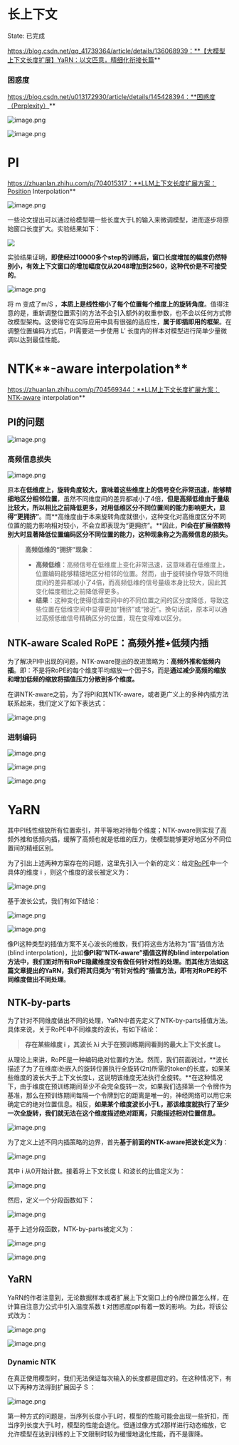 # 长上下文

State: 已完成

https://blog.csdn.net/qq_41739364/article/details/136068939：**【大模型上下文长度扩展】YaRN：以文匹意，精细化衔接长篇**

### 困惑度

https://blog.csdn.net/u013172930/article/details/145428394：**困惑度（Perplexity）**

![image.png](%E9%95%BF%E4%B8%8A%E4%B8%8B%E6%96%87%201c3e64a56621804bba70fce28a3e07d7/image.png)

![image.png](%E9%95%BF%E4%B8%8A%E4%B8%8B%E6%96%87%201c3e64a56621804bba70fce28a3e07d7/image%201.png)

# PI

https://zhuanlan.zhihu.com/p/704015317：**LLM上下文长度扩展方案：Position Interpolation**

![image.png](%E9%95%BF%E4%B8%8A%E4%B8%8B%E6%96%87%201c3e64a56621804bba70fce28a3e07d7/image%202.png)

一些论文提出可以通过给模型喂一些长度大于L的输入来微调模型，进而逐步将原始窗口长度扩大。实验结果如下：

![](https://pic2.zhimg.com/v2-ad54722d786a08bd869944f7e5f76183_1440w.jpg)

实验结果证明，**即使经过10000多个step的训练后，窗口长度增加的幅度仍然特别小，有效上下文窗口的增加幅度仅从2048增加到2560，这种代价是不可接受的**。

![image.png](%E9%95%BF%E4%B8%8A%E4%B8%8B%E6%96%87%201c3e64a56621804bba70fce28a3e07d7/image%203.png)

将 m 变成了m/S ，**本质上是线性缩小了每个位置每个维度上的旋转角度**。值得注意的是，重新调整位置索引的方法不会引入额外的权重参数，也不会以任何方式修改模型架构。这使得它在实际应用中具有很强的适应性，**属于即插即用的框架**。在调整位置编码方式后，PI需要进一步使用 L′ 长度内的样本对模型进行简单少量微调以达到最佳性能。

# NTK**-aware interpolation**

https://zhuanlan.zhihu.com/p/704569344：**LLM上下文长度扩展方案：NTK-aware interpolation**

## PI的问题

![image.png](%E9%95%BF%E4%B8%8A%E4%B8%8B%E6%96%87%201c3e64a56621804bba70fce28a3e07d7/image%204.png)

### **高频信息损失**

![image.png](%E9%95%BF%E4%B8%8A%E4%B8%8B%E6%96%87%201c3e64a56621804bba70fce28a3e07d7/image%205.png)

原本**在低维度上，旋转角度较大，意味着这些维度上的信号变化非常迅速，能够精细地区分相邻位置**，虽然不同维度间的差异都减小了4倍，**但是高频低维由于量级比较大，所以相比之前降低更多，对用低维区分不同位置间的能力影响更大，显得“更拥挤”**。而**高维度由于本来旋转角度就很小，这种变化对高维度区分不同位置的能力影响相对较小，不会立即表现为“更拥挤”。**因此，**PI会在扩展倍数特别大时显著降低位置编码区分不同位置的能力，这种现象称之为高频信息的损失。**

> **高频低维的“拥挤”现象**：
> 
> - **高频低维**：高频信号在低维度上变化非常迅速，这意味着在低维度上，位置编码能够精细地区分相邻的位置。然而，由于旋转操作导致不同维度间的差异都减小了4倍，而高频低维的信号量级本身比较大，因此其变化幅度相比之前降低得更多。
> - **结果**：这种变化使得低维空间中的不同位置之间的区分度降低，导致这些位置在低维空间中显得更加“拥挤”或“接近”。换句话说，原本可以通过高频低维信号精确区分的位置，现在变得难以区分。

## **NTK-aware Scaled RoPE：高频外推+低频内插**

为了解决PI中出现的问题，NTK-aware提出的改进策略为：**高频外推和低频内插**。即：不是将RoPE的每个维度平均缩放一个因子S，而是**通过减少高频的缩放和增加低频的缩放将插值压力分散到多个维度。**

在讲NTK-aware之前，为了将PI和其NTK-aware，或者更广义上的多种内插方法联系起来，我们定义了如下表达式：

![image.png](%E9%95%BF%E4%B8%8A%E4%B8%8B%E6%96%87%201c3e64a56621804bba70fce28a3e07d7/image%206.png)

### **进制编码**

![image.png](%E9%95%BF%E4%B8%8A%E4%B8%8B%E6%96%87%201c3e64a56621804bba70fce28a3e07d7/image%207.png)

![image.png](%E9%95%BF%E4%B8%8A%E4%B8%8B%E6%96%87%201c3e64a56621804bba70fce28a3e07d7/image%208.png)

![image.png](%E9%95%BF%E4%B8%8A%E4%B8%8B%E6%96%87%201c3e64a56621804bba70fce28a3e07d7/image%209.png)

# YaRN

其中PI线性缩放所有位置索引，并平等地对待每个维度；NTK-aware则实现了高频外推和低频内插，缓解了高频也就是低维的压力，使模型能够更好地区分不同位置间的精细区别。

为了引出上述两种方案存在的问题，这里先引入一个新的定义：给定[RoPE](https://zhida.zhihu.com/search?content_id=249036082&content_type=Article&match_order=1&q=RoPE&zhida_source=entity)中一个具体的维度 i ，则这个维度的波长被定义为：

![image.png](%E9%95%BF%E4%B8%8A%E4%B8%8B%E6%96%87%201c3e64a56621804bba70fce28a3e07d7/image%2010.png)

基于波长公式，我们有如下结论：

![image.png](%E9%95%BF%E4%B8%8A%E4%B8%8B%E6%96%87%201c3e64a56621804bba70fce28a3e07d7/image%2011.png)

![image.png](%E9%95%BF%E4%B8%8A%E4%B8%8B%E6%96%87%201c3e64a56621804bba70fce28a3e07d7/image%2012.png)

像PI这种类型的插值方案不关心波长的维数，我们将这些方法称为“盲”插值方法(blind interpolation)，比如**像PI和“NTK-aware”插值这样的blind interpolation方法中，我们面对所有RoPE隐藏维度没有做任何针对性的处理。**而其他方法如这篇文章提出的YaRN，我们将其归类为“有针对性的”插值方法，即有**对RoPE的不同维度做出不同处理**。

## **NTK-by-parts**

为了针对不同维度做出不同的处理，YaRN中首先定义了NTK-by-parts插值方法。具体来说，关于RoPE中不同维度的波长，有如下结论：

> **存在某些维度 i ，其波长 λi 大于在预训练期间看到的最大上下文长度 L。**
> 

从理论上来讲，RoPE是一种编码绝对位置的方法。然而，我们前面说过，**波长描述了为了在维度i处嵌入的旋转位置执行全旋转(2π)所需的token的长度，如果某些维度的波长大于上下文长度L，这说明该维度无法执行全旋转。**在这种情况下，由于维度在预训练期间至少不会完全旋转一次，如果我们选择第一个令牌作为基准，那么在预训练期间每隔一个令牌到它的距离是唯一的，神经网络可以用它来确定它的绝对位置信息。相反，**如果某个维度波长小于L，那该维度就执行了至少一次全旋转，我们就无法在这个维度描述绝对距离，只能描述相对位置信息。**

![image.png](%E9%95%BF%E4%B8%8A%E4%B8%8B%E6%96%87%201c3e64a56621804bba70fce28a3e07d7/image%2013.png)

为了定义上述不同内插策略的边界，首先**基于前面的NTK-aware把波长定义为**：

![image.png](%E9%95%BF%E4%B8%8A%E4%B8%8B%E6%96%87%201c3e64a56621804bba70fce28a3e07d7/image%2014.png)

其中 i 从0开始计数。接着将上下文长度 L 和波长的比值定义为：

![image.png](%E9%95%BF%E4%B8%8A%E4%B8%8B%E6%96%87%201c3e64a56621804bba70fce28a3e07d7/image%2015.png)

然后，定义一个分段函数如下：

![image.png](%E9%95%BF%E4%B8%8A%E4%B8%8B%E6%96%87%201c3e64a56621804bba70fce28a3e07d7/image%2016.png)

基于上述分段函数，NTK-by-parts被定义为：

![image.png](%E9%95%BF%E4%B8%8A%E4%B8%8B%E6%96%87%201c3e64a56621804bba70fce28a3e07d7/image%2017.png)

![image.png](%E9%95%BF%E4%B8%8A%E4%B8%8B%E6%96%87%201c3e64a56621804bba70fce28a3e07d7/image%2018.png)

## YaRN

YaRN的作者注意到，无论数据样本或者扩展上下文窗口上的令牌位置怎么样，在计算自注意力公式中引入温度系数 t 对困惑度ppl有着一致的影响。为此，将该公式改为：

![image.png](%E9%95%BF%E4%B8%8A%E4%B8%8B%E6%96%87%201c3e64a56621804bba70fce28a3e07d7/image%2019.png)

![image.png](%E9%95%BF%E4%B8%8A%E4%B8%8B%E6%96%87%201c3e64a56621804bba70fce28a3e07d7/image%2020.png)

### **Dynamic NTK**

在真正使用模型时，我们无法保证每次输入的长度都是固定的。在这种情况下，有以下两种方法得到扩展因子 S ：

![image.png](%E9%95%BF%E4%B8%8A%E4%B8%8B%E6%96%87%201c3e64a56621804bba70fce28a3e07d7/image%2021.png)

第一种方式的问题是，当序列长度小于L时，模型的性能可能会出现一些折扣，而当序列长度大于L时，模型的性能会退化。但通过像方式2那样进行动态缩放，它允许模型在达到训练的上下文限制时较为缓慢地退化性能，而不是骤降。